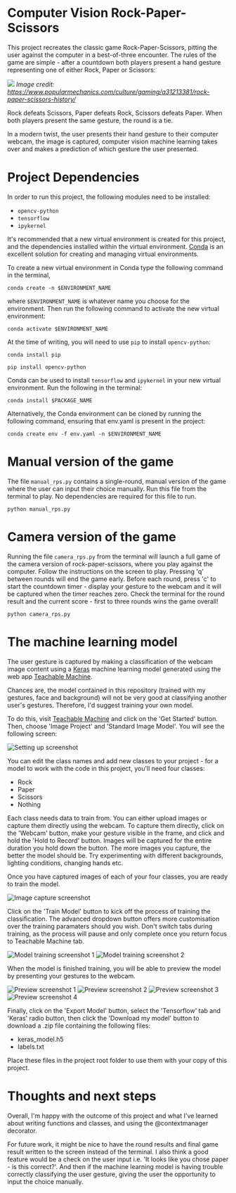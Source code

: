 # Computer Vision Rock-Paper-Scissors

This project recreates the classic game Rock-Paper-Scissors, pitting the user against the computer in a best-of-three encounter.
The rules of the game are simple - after a countdown both players present a hand gesture representing one of either Rock, Paper
or Scissors:

![](https://hips.hearstapps.com/hmg-prod/images/people-playing-paper-rock-scissors-royalty-free-illustration-1583269312.jpg?crop=0.994xw:0.799xh;0.00160xw,0.195xh&resize=2048:*)
*Image credit: https://www.popularmechanics.com/culture/gaming/a31213381/rock-paper-scissors-history/*

Rock defeats Scissors, Paper defeats Rock, Scissors defeats Paper. When both players present
the same gesture, the round is a tie.

In a modern twist, the user presents their hand gesture to their computer webcam, the image is captured, computer vision machine 
learning takes over and makes a prediction of which gesture the user presented.

# Project Dependencies

In order to run this project, the following modules need to be installed:

- `opencv-python`
- `tensorflow`
- `ipykernel`

It's recommended that a new virtual environment is created for this project, and the dependencies installed within the virtual
environment. [Conda](https://docs.conda.io/en/latest/) is an excellent solution for creating and managing virtual environments.

To create a new virtual environment in Conda type the following command in the terminal,

`conda create -n $ENVIRONMENT_NAME`

where `$ENVIRONMENT_NAME` is whatever name you choose for the environment. Then run the following command to activate the new
virtual environment:

`conda activate $ENVIRONMENT_NAME`

At the time of writing, you will need to use `pip` to install `opencv-python`:

`conda install pip`

`pip install opencv-python`

Conda can be used to install `tensorflow` and `ipykernel` in your new virtual environment. Run the following in the terminal:

`conda install $PACKAGE_NAME`

Alternatively, the Conda environment can be cloned by running the following command, ensuring that env.yaml is present in the
project:

`conda create env -f env.yaml -n $ENVIRONMENT_NAME`

# Manual version of the game

The file `manual_rps.py` contains a single-round, manual version of the game where the user can input their choice manually.
Run this file from the terminal to play. No dependencies are required for this file to run.

`python manual_rps.py`

# Camera version of the game

Running the file `camera_rps.py` from the terminal will launch a full game of the camera version of rock-paper-scissors,
where you play against the computer. Follow the instructions on the screen to play. Pressing 'q' between rounds will end
the game early. Before each round, press 'c' to start the countdown timer - display your gesture to the webcam and it will
be captured when the timer reaches zero. Check the terminal for the round result and the current score - first to three rounds
wins the game overall!

`python camera_rps.py`

# The machine learning model

The user gesture is captured by making a classification of the webcam image content using a [Keras](https://keras.io/about/)
machine learning model generated using the web app [Teachable Machine](https://teachablemachine.withgoogle.com).

Chances are, the model contained in this repository (trained with my gestures, face and background) will not be very good at 
classifying another user's gestures. Therefore, I'd suggest training your own model.

To do this, visit [Teachable Machine](https://teachablemachine.withgoogle.com) and click on the 'Get Started' button. Then,
choose 'Image Project' and 'Standard Image Model'. You will see the following screen:

![Setting up screenshot](./images/image_model_1.png)

You can edit the class names and add new classes to your project - for a model to work with the code in this project, you'll
need four classes:
- Rock
- Paper
- Scissors
- Nothing

Each class needs data to train from. You can either upload images or capture them directly using the webcam. To capture them
directly, click on the 'Webcam' button, make your gesture visible in the frame, and click and hold the 'Hold to Record' button.
Images will be captured for the entire duration you hold down the button. The more images you capture, the better the model
should be. Try experimenting with different backgrounds, lighting conditions, changing hands etc.

Once you have captured images of each of your four classes, you are ready to train the model.

![Image capture screenshot](./images/image_model_2.png)

Click on the 'Train Model' button to kick off the process of training the classification. The advanced dropdown button offers
more customisation over the training paramaters should you wish. Don't switch tabs during training, as the process will pause
and only complete once you return focus to Teachable Machine tab.

![Model training screenshot 1](./images/image_model_3.png)
![Model training screenshot 2](./images/image_model_4.png)

When the model is finished training, you will be able to preview the model by presenting your gestures to the webcam.

![Preview screenshot 1](./images/image_model_5.png)
![Preview screenshot 2](./images/image_model_6.png)
![Preview screenshot 3](./images/image_model_7.png)
![Preview screenshot 4](./images/image_model_8.png)

Finally, click on the 'Export Model' button, select the 'Tensorflow' tab and 'Keras' radio button, then click the 'Download
my model' button to download a .zip file containing the following files:

- keras_model.h5
- labels.txt

Place these files in the project root folder to use them with your copy of this project.

# Thoughts and next steps
Overall, I'm happy with the outcome of this project and what I've learned about writing functions and classes, and using the
@contextmanager decorator.

For future work, it might be nice to have the round results and final game result written to the screen instead of the terminal.
I also think a good feature would be a check on the user input i.e. 'It looks like you chose paper - is this correct?'. And
then if the machine learning model is having trouble correctly classifying the user gesture, giving the user the opportunity
to input the choice manually.


